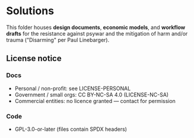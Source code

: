 # Solutions
This folder houses **design documents**, **economic models**, and **workflow drafts** for the resistance against psywar and the mitigation of harm and/or trauma ("Disarming" per Paul Linebarger).

## License notice
### Docs
* Personal / non-profit: see LICENSE-PERSONAL
* Government / small orgs: CC BY-NC-SA 4.0 (LICENSE-NC-SA)  
* Commercial entities: no licence granted — contact for permission  
### Code
* GPL-3.0-or-later (files contain SPDX headers)